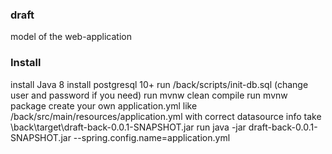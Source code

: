 ### draft
model of the web-application
### Install
install Java 8
install postgresql 10+
run /back/scripts/init-db.sql (change user and password if you need)
run mvnw clean compile
run mvnw package
create your own application.yml like /back/src/main/resources/application.yml with correct datasource info
take \back\target\draft-back-0.0.1-SNAPSHOT.jar
run java -jar draft-back-0.0.1-SNAPSHOT.jar --spring.config.name=application.yml 
